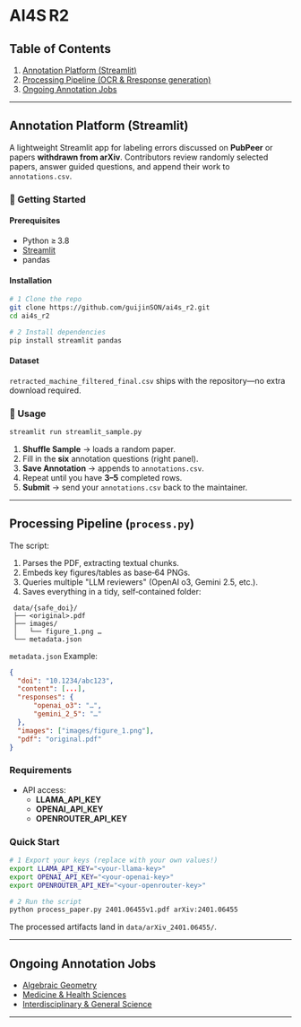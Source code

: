 # AI4S R2 

## Table of Contents
1. [Annotation Platform (Streamlit)](#annotation-platform-streamlit)
2. [Processing Pipeline (OCR & Rresponse generation)](#processing-pipeline-process_paperpy)
3. [Ongoing Annotation Jobs](#ongoing-annotation-jobs)
---

## Annotation Platform (Streamlit)
A lightweight Streamlit app for labeling errors discussed on **PubPeer** or papers **withdrawn from arXiv**.
Contributors review randomly selected papers, answer guided questions, and append their work to `annotations.csv`.

### 🚀 Getting Started
#### Prerequisites
- Python ≥ 3.8
- [Streamlit](https://streamlit.io/)
- pandas

#### Installation
```bash
# 1 Clone the repo
git clone https://github.com/guijinSON/ai4s_r2.git
cd ai4s_r2

# 2 Install dependencies
pip install streamlit pandas
```

#### Dataset
`retracted_machine_filtered_final.csv` ships with the repository—no extra download required.

### 🎯 Usage
```bash
streamlit run streamlit_sample.py
```
1. **Shuffle Sample** → loads a random paper.
2. Fill in the **six** annotation questions (right panel).
3. **Save Annotation** → appends to `annotations.csv`.
4. Repeat until you have **3–5** completed rows.
5. **Submit** → send your `annotations.csv` back to the maintainer.

---

## Processing Pipeline (`process.py`)
The script:
1. Parses the PDF, extracting textual chunks.
2. Embeds key figures/tables as base‑64 PNGs.
3. Queries multiple "LLM reviewers" (OpenAI o3, Gemini 2.5, etc.).
4. Saves everything in a tidy, self‑contained folder:

```
 data/{safe_doi}/
 ├── <original>.pdf
 ├── images/
 │   └── figure_1.png …
 └── metadata.json
```
`metadata.json` Example:
```json
{
  "doi": "10.1234/abc123",
  "content": [...],
  "responses": {
      "openai_o3": "…",
      "gemini_2_5": "…"
  },
  "images": ["images/figure_1.png"],
  "pdf": "original.pdf"
}
```

### Requirements
- API access:
  - **LLAMA_API_KEY**
  - **OPENAI_API_KEY**
  - **OPENROUTER_API_KEY**

### Quick Start
```bash
# 1 Export your keys (replace with your own values!)
export LLAMA_API_KEY="<your‑llama‑key>"
export OPENAI_API_KEY="<your‑openai‑key>"
export OPENROUTER_API_KEY="<your‑openrouter‑key>"

# 2 Run the script
python process_paper.py 2401.06455v1.pdf arXiv:2401.06455
```
The processed artifacts land in `data/arXiv_2401.06455/`.

---

## Ongoing Annotation Jobs
- [Algebraic Geometry](https://docs.google.com/spreadsheets/d/1i4TRlCU8I4oV16pErHyhF38rqxOWWg6oXiaX7bCZ1Ew/edit?gid=0#gid=0)
- [Medicine & Health Sciences](https://docs.google.com/spreadsheets/d/1gV9LbCIdUtE0xAKUpY5teMiuyDyADGzBGY9zgR0BtKE/edit?gid=0#gid=0)
- [Interdisciplinary & General Science](https://docs.google.com/spreadsheets/d/18CIonCPL3AEi44lstzkQpwqLMoYYy6r1FQOWPtKnmjo/edit?gid=0#gid=0)

---
